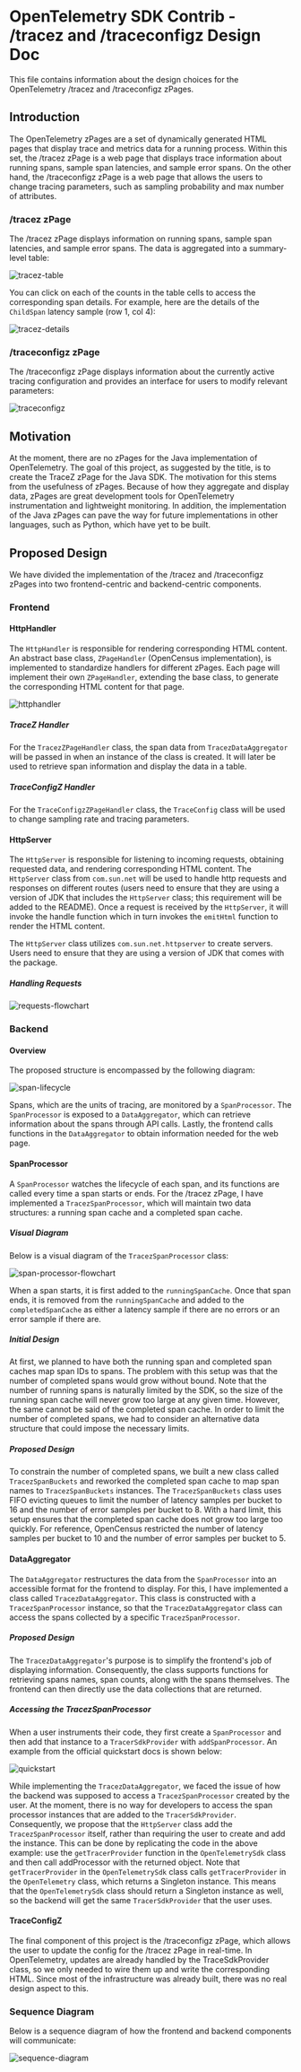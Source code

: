 # OpenTelemetry SDK Contrib - /tracez and /traceconfigz Design Doc

This file contains information about the design choices for the OpenTelemetry /tracez and
/traceconfigz zPages.

## Introduction

The OpenTelemetry zPages are a set of dynamically generated HTML pages that display trace and
metrics data for a running process. Within this set, the /tracez zPage is a web page that displays
trace information about running spans, sample span latencies, and sample error spans. On the other
hand, the /traceconfigz zPage is a web page that allows the users to change tracing parameters, such
as sampling probability and max number of attributes.

### /tracez zPage

The /tracez zPage displays information on running spans, sample span latencies, and sample error
spans. The data is aggregated into a summary-level table:

![tracez-table](img/tracez-table.png)

You can click on each of the counts in the table cells to access the corresponding span
details. For example, here are the details of the `ChildSpan` latency sample (row 1, col 4):

![tracez-details](img/tracez-details.png)

### /traceconfigz zPage

The /traceconfigz zPage displays information about the currently active tracing configuration and 
provides an interface for users to modify relevant parameters:

![traceconfigz](img/traceconfigz.png)

## Motivation

At the moment, there are no zPages for the Java implementation of OpenTelemetry. The goal of this
project, as suggested by the title, is to create the TraceZ zPage for the Java SDK. The motivation
for this stems from the usefulness of zPages. Because of how they aggregate and display data, zPages
are great development tools for OpenTelemetry instrumentation and lightweight monitoring. In
addition, the implementation of the Java zPages can pave the way for future implementations in other
languages, such as Python, which have yet to be built.

## Proposed Design

We have divided the implementation of the /tracez and /traceconfigz zPages into two frontend-centric
and backend-centric components.

### Frontend

#### HttpHandler

The `HttpHandler` is responsible for rendering corresponding HTML content. An abstract base class,
`ZPageHandler` (OpenCensus implementation), is implemented to standardize handlers for different
zPages. Each page will implement their own `ZPageHandler`, extending the base class, to generate the
corresponding HTML content for that page.

![httphandler](img/httphandler.png)

##### TraceZ Handler

For the `TracezZPageHandler` class, the span data from `TracezDataAggregator` will be passed in when
an instance of the class is created. It will later be used to retrieve span information and display
the data in a table.

##### TraceConfigZ Handler

For the `TraceConfigzZPageHandler` class, the `TraceConfig` class will be used to change sampling
rate and tracing parameters.

#### HttpServer
The `HttpServer` is responsible for listening to incoming requests, obtaining requested data, and
rendering corresponding HTML content. The `HttpServer` class from `com.sun.net` will be used to
handle http requests and responses on different routes (users need to ensure that they are using a
version of JDK that includes the `HttpServer` class; this requirement will be added to the README).
Once a request is received by the `HttpServer`, it will invoke the handle function which in turn
invokes the `emitHtml` function to render the HTML content.

The `HttpServer` class utilizes `com.sun.net.httpserver` to create servers. Users need to ensure
that they are using a version of JDK that comes with the package.

##### Handling Requests

![requests-flowchart](img/requests-flowchart.png)

### Backend

#### Overview

The proposed structure is encompassed by the following diagram:

![span-lifecycle](img/span-lifecycle.png)

Spans, which are the units of tracing, are monitored by a `SpanProcessor`. The `SpanProcessor` is
exposed to a `DataAggregator`, which can retrieve information about the spans through API calls.
Lastly, the frontend calls functions in the `DataAggregator` to obtain information needed for the
web page.

#### SpanProcessor

A `SpanProcessor` watches the lifecycle of each span, and its functions are called every time a span
starts or ends. For the /tracez zPage, I have implemented a `TracezSpanProcessor`, which will
maintain two data structures: a running span cache and a completed span cache.

##### Visual Diagram

Below is a visual diagram of the `TracezSpanProcessor` class:

![span-processor-flowchart](img/span-processor-flowchart.png)

When a span starts, it is first added to the `runningSpanCache`. Once that span ends, it is removed
from the `runningSpanCache` and added to the `completedSpanCache` as either a latency sample if
there are no errors or an error sample if there are.

##### Initial Design

At first, we planned to have both the running span and completed span caches map span IDs to spans.
The problem with this setup was that the number of completed spans would grow without bound. Note
that the number of running spans is naturally limited by the SDK, so the size of the running span
cache will never grow too large at any given time. However, the same cannot be said of the completed
span cache. In order to limit the number of completed spans, we had to consider an alternative data
structure that could impose the necessary limits.

##### Proposed Design

To constrain the number of completed spans, we built a new class called `TracezSpanBuckets` and
reworked the completed span cache to map span names to `TracezSpanBuckets` instances. The
`TracezSpanBuckets` class uses FIFO evicting queues to limit the number of latency samples per
bucket to 16 and the number of error samples per bucket to 8. With a hard limit, this setup ensures
that the completed span cache does not grow too large too quickly. For reference, OpenCensus
restricted the number of latency samples per bucket to 10 and the number of error samples per bucket
to 5.

#### DataAggregator

The `DataAggregator` restructures the data from the `SpanProcessor` into an accessible format for
the frontend to display. For this, I have implemented a class called `TracezDataAggregator`. This
class is constructed with a `TracezSpanProcessor` instance, so that the `TracezDataAggregator` class
can access the spans collected by a specific `TracezSpanProcessor`.

##### Proposed Design

The `TracezDataAggregator`'s purpose is to simplify the frontend's job of displaying information.
Consequently, the class supports functions for retrieving spans names, span counts, along with the
spans themselves. The frontend can then directly use the data collections that are returned.

##### Accessing the TracezSpanProcessor

When a user instruments their code, they first create a `SpanProcessor` and then add that instance
to a `TracerSdkProvider` with `addSpanProcessor`. An example from the official quickstart docs is
shown below:

![quickstart](img/quickstart.png)

While implementing the `TracezDataAggregator`, we faced the issue of how the backend was supposed to
access a `TracezSpanProcessor` created by the user. At the moment, there is no way for developers to
access the span processor instances that are added to the `TracerSdkProvider`. Consequently, we
propose that the `HttpServer` class add the `TracezSpanProcessor` itself, rather than requiring the
user to create and add the instance. This can be done by replicating the code in the above example:
use the `getTracerProvider` function in the `OpenTelemetrySdk` class and then call addProcessor with
the returned object. Note that `getTracerProvider` in the `OpenTelemetrySdk` class calls
`getTracerProvider` in the `OpenTelemetry` class, which returns a Singleton instance. This means
that the `OpenTelemetrySdk` class should return a Singleton instance as well, so the backend will
get the same `TracerSdkProvider` that the user uses.

#### TraceConfigZ

The final component of this project is the /traceconfigz zPage, which allows the user to update the
config for the /tracez zPage in real-time. In OpenTelemetry, updates are already handled by the
TraceSdkProvider class, so we only needed to wire them up and write the corresponding HTML. Since
most of the infrastructure was already built, there was no real design aspect to this.

### Sequence Diagram

Below is a sequence diagram of how the frontend and backend components will communicate:

![sequence-diagram](img/sequence-diagram.png)
